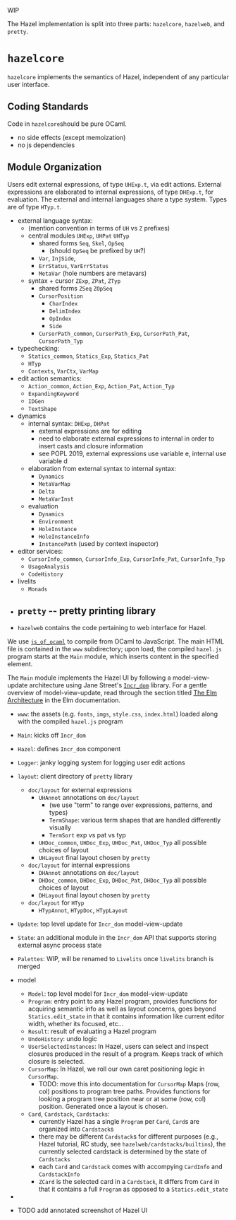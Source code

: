 WIP

The Hazel implementation is split into three parts: `hazelcore`, `hazelweb`, and `pretty`.

# `hazelcore`
`hazelcore` implements the semantics of Hazel, independent of any particular user interface.

## Coding Standards
Code in `hazelcore`should be pure OCaml.

  - no side effects (except memoization)
  - no js dependencies

## Module Organization

Users edit external expressions, of type `UHExp.t`, via edit actions. External
expressions are elaborated to internal expressions, of type `DHExp.t`, for
evaluation. The external and internal languages share a type system. Types are
of type `HTyp.t`.

  - external language syntax:
    - (mention convention in terms of `UH` vs `Z` prefixes)
    - central modules `UHExp`, `UHPat` `UHTyp`
      - shared forms `Seq`, `Skel`, `OpSeq`
        - (should `OpSeq` be prefixed by `UH`?)
      - `Var`, `InjSide`,
      - `ErrStatus`, `VarErrStatus`
      - `MetaVar` (hole numbers are metavars)
    - syntax + cursor `ZExp`, `ZPat`, `ZTyp`
      - shared forms `ZSeq` `ZOpSeq`
      - `CursorPosition`
        - `CharIndex`
        - `DelimIndex`
        - `OpIndex`
        - `Side`
      - `CursorPath_common`, `CursorPath_Exp`, `CursorPath_Pat`, `CursorPath_Typ`
  - typechecking:
    - `Statics_common`, `Statics_Exp`, `Statics_Pat`
    - `HTyp`
    - `Contexts`, `VarCtx`, `VarMap`
  - edit action semantics:
    - `Action_common`, `Action_Exp`, `Action_Pat`, `Action_Typ`
    - `ExpandingKeyword`
    - `IDGen`
    - `TextShape`
  - dynamics
    - internal syntax: `DHExp`, `DHPat`
      - external expressions are for editing
      - need to elaborate external expressions to internal in order to insert casts
        and closure information
      - see POPL 2019, external expressions use variable e, internal use variable d
    - elaboration from external syntax to internal syntax:
      - `Dynamics`
      - `MetaVarMap`
      - `Delta`
      - `MetaVarInst`
    - evaluation
      - `Dynamics`
      - `Environment`
      - `HoleInstance`
      - `HoleInstanceInfo`
      - `InstancePath` (used by context inspector)
  - editor services:
    - `CursorInfo_common`, `CursorInfo_Exp`, `CursorInfo_Pat`, `CursorInfo_Typ`
    - `UsageAnalysis`
    - `CodeHistory`
  - livelits
    - `Monads`
- `pretty` -- pretty printing library
  -
- `hazelweb` contains the code pertaining to web interface for Hazel.

We use
  [`js_of_ocaml`](https://ocsigen.org/js_of_ocaml)
  to compile from OCaml to JavaScript. The main HTML file is contained in the
  `www` subdirectory; upon load, the compiled `hazel.js` program starts at
  the `Main` module, which inserts content in the specified element.

  The `Main` module implements the Hazel UI by following a model-view-update
  architecture using Jane Street's [`Incr_dom`](https://github.com/janestreet/incr_dom) library. For a gentle overview of model-view-update, read through the section
  titled [The Elm Architecture](https://guide.elm-lang.org/architecture/) in
  the Elm documentation.

  - `www`:
    the assets (e.g. `fonts`, `imgs`, `style.css`, `index.html`) loaded
    along with the compiled `hazel.js` program
  - `Main`: kicks off `Incr_dom`
  - `Hazel`: defines `Incr_dom` component
  - `Logger`: janky logging system for logging user edit actions
  - `layout`: client directory of `pretty` library
    - `doc/layout` for external expressions
      - `UHAnnot` annotations on `doc/layout`
        - (we use "term" to range over expressions, patterns, and types)
        - `TermShape`: various term shapes that are handled differently visually
        - `TermSort` exp vs pat vs typ
      - `UHDoc_common`, `UHDoc_Exp`, `UHDoc_Pat`, `UHDoc_Typ` all possible choices of layout
      - `UHLayout` final layout chosen by `pretty`
    - `doc/layout` for internal expressions
      - `DHAnnot` annotations on `doc/layout`
      - `DHDoc_common`, `DHDoc_Exp`, `DHDoc_Pat`, `DHDoc_Typ` all possible choices of layout
      - `DHLayout` final layout chosen by `pretty`
    - `doc/layout` for `HTyp`
      - `HTypAnnot`, `HTypDoc`, `HTypLayout`
  - `Update`: top level update for `Incr_dom` model-view-update
  - `State`: an additional module in the `Incr_dom` API that supports
    storing external async process state
  - `Palettes`: WIP, will be renamed to `Livelits` once `livelits` branch is merged
  - model
    - `Model`: top level model for `Incr_dom` model-view-update
    - `Program`:
      entry point to any Hazel program, provides functions for
      acquiring semantic info as well as layout concerns, goes
      beyond `Statics.edit_state` in that it contains information like
      current editor width, whether its focused, etc...
    - `Result`: result of evaluating a Hazel program
    - `UndoHistory`: undo logic
    - `UserSelectedInstances`:
      In Hazel, users can select and inspect closures produced in the
      result of a program. Keeps track of which closure is selected.
    - `CursorMap`:
      In Hazel, we roll our own caret positioning logic in `CursorMap`.
      - TODO: move this into documentation for `CursorMap`
        Maps (row, col) positions to program tree paths. Provides
        functions for looking a program tree position near or at
        some (row, col) position. Generated once a layout is chosen.
    - `Card`, `Cardstack`, `Cardstacks`:
      - currently Hazel has a single `Program` per `Card`, `Card`s
      are organized into `Cardstack`s
      - there may be different `Cardstack`s for different purposes
        (e.g., Hazel tutorial, RC study, see `hazelweb/cardstacks/builtins`),
        the currently selected cardstack is determined by the state of
        `Cardstacks`
      - each `Card` and `Cardstack` comes with accompying `CardInfo` and
        `CardstackInfo`
      - `ZCard` is the selected card in a `Cardstack`, it differs from
        `Card` in that it contains a full `Program` as opposed to
        a `Statics.edit_state`
  -


  - TODO add annotated screenshot of Hazel UI
